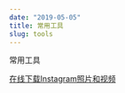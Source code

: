 ```yaml
---
date: "2019-05-05"
title: 常用工具
slug: tools
---
```


常用工具

[在线下载Instagram照片和视频](https://www.instaloadgram.com/zh/)
